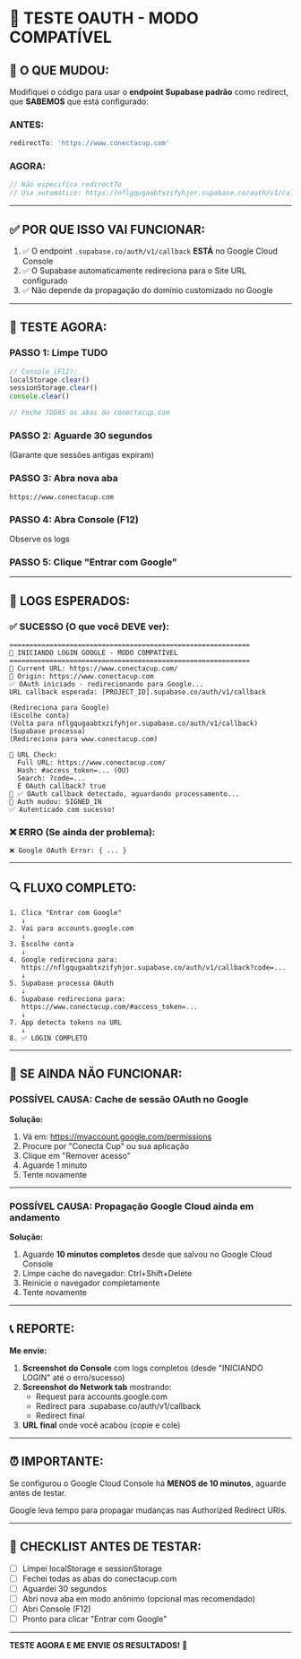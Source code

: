 # 🔧 **TESTE OAUTH - MODO COMPATÍVEL**

## 🎯 **O QUE MUDOU:**

Modifiquei o código para usar o **endpoint Supabase padrão** como redirect, que **SABEMOS** que está configurado:

### **ANTES:**
```typescript
redirectTo: 'https://www.conectacup.com'
```

### **AGORA:**
```typescript
// Não especifica redirectTo
// Usa automático: https://nflgqugaabtxzifyhjor.supabase.co/auth/v1/callback
```

---

## ✅ **POR QUE ISSO VAI FUNCIONAR:**

1. ✅ O endpoint `.supabase.co/auth/v1/callback` **ESTÁ** no Google Cloud Console
2. ✅ O Supabase automaticamente redireciona para o Site URL configurado
3. ✅ Não depende da propagação do domínio customizado no Google

---

## 🧪 **TESTE AGORA:**

### **PASSO 1: Limpe TUDO**

```javascript
// Console (F12):
localStorage.clear()
sessionStorage.clear()
console.clear()

// Feche TODAS as abas do conectacup.com
```

### **PASSO 2: Aguarde 30 segundos**

(Garante que sessões antigas expiram)

### **PASSO 3: Abra nova aba**

```
https://www.conectacup.com
```

### **PASSO 4: Abra Console (F12)**

Observe os logs

### **PASSO 5: Clique "Entrar com Google"**

---

## 📸 **LOGS ESPERADOS:**

### **✅ SUCESSO (O que você DEVE ver):**

```
============================================================
🔐 INICIANDO LOGIN GOOGLE - MODO COMPATÍVEL
============================================================
📍 Current URL: https://www.conectacup.com/
📍 Origin: https://www.conectacup.com
✅ OAuth iniciado - redirecionando para Google...
URL callback esperada: [PROJECT_ID].supabase.co/auth/v1/callback

(Redireciona para Google)
(Escolhe conta)
(Volta para nflgqugaabtxzifyhjor.supabase.co/auth/v1/callback)
(Supabase processa)
(Redireciona para www.conectacup.com)

📍 URL Check:
  Full URL: https://www.conectacup.com/
  Hash: #access_token=... (OU)
  Search: ?code=...
  É OAuth callback? true
🔐 ✅ OAuth callback detectado, aguardando processamento...
🔐 Auth mudou: SIGNED_IN
✅ Autenticado com sucesso!
```

### **❌ ERRO (Se ainda der problema):**

```
❌ Google OAuth Error: { ... }
```

---

## 🔍 **FLUXO COMPLETO:**

```
1. Clica "Entrar com Google"
   ↓
2. Vai para accounts.google.com
   ↓
3. Escolhe conta
   ↓
4. Google redireciona para:
   https://nflgqugaabtxzifyhjor.supabase.co/auth/v1/callback?code=...
   ↓
5. Supabase processa OAuth
   ↓
6. Supabase redireciona para:
   https://www.conectacup.com/#access_token=...
   ↓
7. App detecta tokens na URL
   ↓
8. ✅ LOGIN COMPLETO
```

---

## 🚨 **SE AINDA NÃO FUNCIONAR:**

### **POSSÍVEL CAUSA: Cache de sessão OAuth no Google**

**Solução:**

1. Vá em: https://myaccount.google.com/permissions
2. Procure por "Conecta Cup" ou sua aplicação
3. Clique em "Remover acesso"
4. Aguarde 1 minuto
5. Tente novamente

---

### **POSSÍVEL CAUSA: Propagação Google Cloud ainda em andamento**

**Solução:**

1. Aguarde **10 minutos completos** desde que salvou no Google Cloud Console
2. Limpe cache do navegador: Ctrl+Shift+Delete
3. Reinicie o navegador completamente
4. Tente novamente

---

## 📞 **REPORTE:**

**Me envie:**

1. **Screenshot do Console** com logs completos (desde "INICIANDO LOGIN" até o erro/sucesso)
2. **Screenshot do Network tab** mostrando:
   - Request para accounts.google.com
   - Redirect para .supabase.co/auth/v1/callback
   - Redirect final
3. **URL final** onde você acabou (copie e cole)

---

## ⏰ **IMPORTANTE:**

Se configurou o Google Cloud Console há **MENOS de 10 minutos**, aguarde antes de testar.

Google leva tempo para propagar mudanças nas Authorized Redirect URIs.

---

## 🎯 **CHECKLIST ANTES DE TESTAR:**

- [ ] Limpei localStorage e sessionStorage
- [ ] Fechei todas as abas do conectacup.com
- [ ] Aguardei 30 segundos
- [ ] Abri nova aba em modo anônimo (opcional mas recomendado)
- [ ] Abri Console (F12)
- [ ] Pronto para clicar "Entrar com Google"

---

**TESTE AGORA E ME ENVIE OS RESULTADOS!** 🚀
